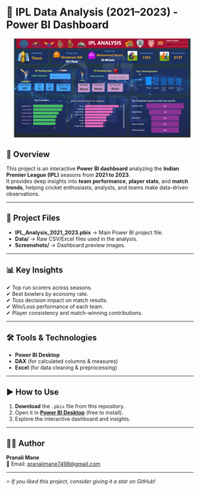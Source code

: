 # 🏏 IPL Data Analysis (2021–2023) - Power BI Dashboard

![IPL Dashboard Preview](Screenshot/Dashboard_main.png)

## 📌 Overview
This project is an interactive **Power BI dashboard** analyzing the **Indian Premier League (IPL)** seasons from **2021 to 2023**.  
It provides deep insights into **team performance**, **player stats**, and **match trends**, helping cricket enthusiasts, analysts, and teams make data-driven observations.

---

## 📂 Project Files
- **IPL_Analysis_2021_2023.pbix** → Main Power BI project file.
- **Data/** → Raw CSV/Excel files used in the analysis.
- **Screenshots/** → Dashboard preview images.

---

## 📊 Key Insights
✔ Top run scorers across seasons.  
✔ Best bowlers by economy rate.  
✔ Toss decision impact on match results.  
✔ Win/Loss performance of each team.  
✔ Player consistency and match-winning contributions.  

---

## 🛠 Tools & Technologies
- **Power BI Desktop**
- **DAX** (for calculated columns & measures)
- **Excel** (for data cleaning & preprocessing)

---

## ▶️ How to Use
1. **Download** the `.pbix` file from this repository.
2. Open it in **[Power BI Desktop](https://powerbi.microsoft.com/desktop/)** (free to install).
3. Explore the interactive dashboard and insights.

---


## 👩‍💻 Author
**Pranali Mane**  
📧 Email: pranalimane7498@gmail.com  

---
⭐ *If you liked this project, consider giving it a star on GitHub!*
